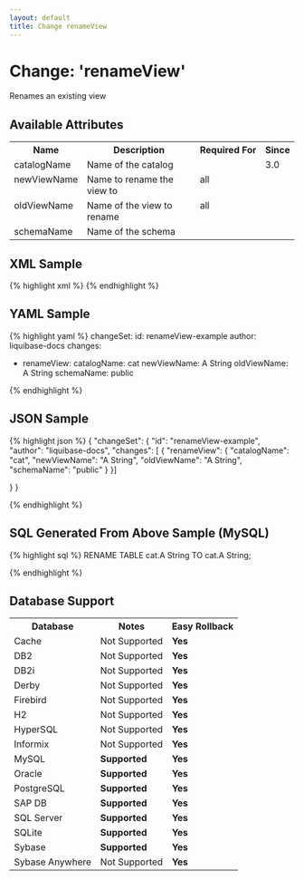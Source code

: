 ```yaml
---
layout: default
title: Change renameView
---
```


<!-- ====================================================== -->
<!-- GENERATED BY ChangeDocGenerator DO NOT MODIFY MANUALLY -->
<!-- ====================================================== -->

# Change: 'renameView'

Renames an existing view

## Available Attributes ##

<table>
<tr><th>Name</th><th>Description</th><th>Required&nbsp;For</th><th>Since</th></tr>
<tr><td style='vertical-align: top'>catalogName</td><td>Name of the catalog</td><td style='vertical-align: top'></td><td style='vertical-align: top'>3.0</td></tr>
<tr><td style='vertical-align: top'>newViewName</td><td>Name to rename the view to</td><td style='vertical-align: top'>all</td><td style='vertical-align: top'></td></tr>
<tr><td style='vertical-align: top'>oldViewName</td><td>Name of the view to rename</td><td style='vertical-align: top'>all</td><td style='vertical-align: top'></td></tr>
<tr><td style='vertical-align: top'>schemaName</td><td>Name of the schema</td><td style='vertical-align: top'></td><td style='vertical-align: top'></td></tr>
</table>

## XML Sample ##

{% highlight xml %}
<changeSet author="liquibase-docs" id="renameView-example">
    <renameView catalogName="cat"
            newViewName="A String"
            oldViewName="A String"
            schemaName="public"/>
</changeSet>
{% endhighlight %}

## YAML Sample ##

{% highlight yaml %}
changeSet:
  id: renameView-example
  author: liquibase-docs
  changes:
  - renameView:
      catalogName: cat
      newViewName: A String
      oldViewName: A String
      schemaName: public

{% endhighlight %}

## JSON Sample ##

{% highlight json %}
{
  "changeSet": {
    "id": "renameView-example",
    "author": "liquibase-docs",
    "changes": [
      {
        "renameView": {
          "catalogName": "cat",
          "newViewName": "A String",
          "oldViewName": "A String",
          "schemaName": "public"
        }
      }]
    
  }
}

{% endhighlight %}

## SQL Generated From Above Sample (MySQL)

{% highlight sql %}
RENAME TABLE cat.A String TO cat.A String;


{% endhighlight %}

## Database Support

<table style='border:1;'>
<tr><th>Database</th><th>Notes</th><th>Easy Rollback</th></tr>
<tr><td>Cache</td><td>Not Supported</td><td><b>Yes</b></td></tr>
<tr><td>DB2</td><td>Not Supported</td><td><b>Yes</b></td></tr>
<tr><td>DB2i</td><td>Not Supported</td><td><b>Yes</b></td></tr>
<tr><td>Derby</td><td>Not Supported</td><td><b>Yes</b></td></tr>
<tr><td>Firebird</td><td>Not Supported</td><td><b>Yes</b></td></tr>
<tr><td>H2</td><td>Not Supported</td><td><b>Yes</b></td></tr>
<tr><td>HyperSQL</td><td>Not Supported</td><td><b>Yes</b></td></tr>
<tr><td>Informix</td><td>Not Supported</td><td><b>Yes</b></td></tr>
<tr><td>MySQL</td><td><b>Supported</b></td><td><b>Yes</b></td></tr>
<tr><td>Oracle</td><td><b>Supported</b></td><td><b>Yes</b></td></tr>
<tr><td>PostgreSQL</td><td><b>Supported</b></td><td><b>Yes</b></td></tr>
<tr><td>SAP DB</td><td><b>Supported</b></td><td><b>Yes</b></td></tr>
<tr><td>SQL Server</td><td><b>Supported</b></td><td><b>Yes</b></td></tr>
<tr><td>SQLite</td><td><b>Supported</b></td><td><b>Yes</b></td></tr>
<tr><td>Sybase</td><td><b>Supported</b></td><td><b>Yes</b></td></tr>
<tr><td>Sybase Anywhere</td><td>Not Supported</td><td><b>Yes</b></td></tr>
</table>
